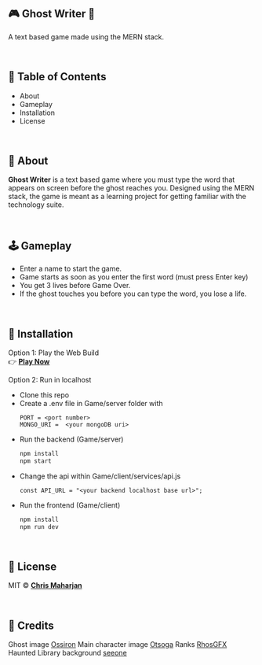 ## 🎮 Ghost Writer 👻

A text based game made using the MERN stack.

<br>

## 📖 Table of Contents
- About
- Gameplay
- Installation
- License

<br>

## 📌 About 

**Ghost Writer** is a text based game where you must type the word that appears on screen before the ghost reaches you. Designed using the MERN stack, the game is meant as a learning project for getting familiar with the technology suite.

<br>

## 🕹️ Gameplay
- Enter a name to start the game.
- Game starts as soon as you enter the first word (must press Enter key)
- You get 3 lives before Game Over.
- If the ghost touches you before you can type the word, you lose a life.


<br>

## 🚀 Installation

Option 1: Play the Web Build <br>
👉 [**Play Now**](https://ghostwritergame.netlify.app/)

Option 2: Run in localhost
- Clone this repo
- Create a .env file in Game/server folder with
  ```
  PORT = <port number>
  MONGO_URI =  <your mongoDB uri>
  ```
- Run the backend (Game/server)
  ``` bash
  npm install
  npm start
  ```
- Change the api within Game/client/services/api.js
  ```
  const API_URL = "<your backend localhost base url>";
  ```
- Run the frontend (Game/client)
  ``` bash
  npm install
  npm run dev
  ```

<br>

## 📄 License
MIT ©  [**Chris Maharjan**](www.linkedin.com/in/chris-maharjan-4b2580283)

<br>

## 📄 Credits
Ghost image [Ossiron](https://ossiron.itch.io/pixel-ghost)
Main character image [Otsoga](https://otsoga.itch.io/free-medieval-npcs-witch-and-swordswoman)
Ranks [RhosGFX](https://rhosgfx.itch.io/vector-ranks)
Haunted Library background [seeone](https://seeone.itch.io/haunted-library)